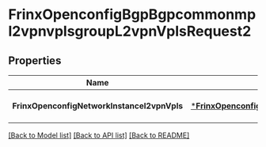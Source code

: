 # FrinxOpenconfigBgpBgpcommonmpl2vpnvplsgroupL2vpnVplsRequest2

## Properties
Name | Type | Description | Notes
------------ | ------------- | ------------- | -------------
**FrinxOpenconfigNetworkInstancel2vpnVpls** | [***FrinxOpenconfigBgpBgpcommonmpl2vpnvplsgroupL2vpnVpls**](frinx.openconfig.bgp.bgpcommonmpl2vpnvplsgroup.L2vpnVpls.md) |  | [optional] [default to null]

[[Back to Model list]](../README.md#documentation-for-models) [[Back to API list]](../README.md#documentation-for-api-endpoints) [[Back to README]](../README.md)


